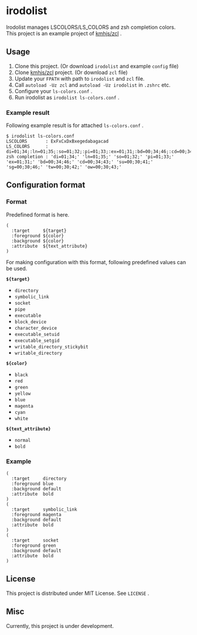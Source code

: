 # irodolist

Irodolist manages LSCOLORS/LS_COLORS and zsh completion colors.  
This project is an example project of [kmhjs/zcl](https://github.com/kmhjs/zcl) .

## Usage

1. Clone this project. (Or download `irodolist` and example `config` file)
2. Clone [kmhjs/zcl](https://github.com/kmhjs/zcl) project. (Or download `zcl` file)
3. Update your `FPATH` with path to `irodolist` and `zcl` file.
4. Call `autoload -Uz zcl` and `autoload -Uz irodolist` in `.zshrc` etc.
5. Configure your `ls-colors.conf` .
6. Run irodolist as `irodolist ls-colors.conf` .

### Example result

Following example result is for attached `ls-colors.conf` .

```
$ irodolist ls-colors.conf
LSCOLORS       : ExFxCxDxBxegedabagacad
LS_COLORS      : di=01;34;:ln=01;35;:so=01;32;:pi=01;33;:ex=01;31;:bd=00;34;46;:cd=00;34;43;:su=00;30;41;:sg=00;30;46;:tw=00;30;42;:ow=00;30;43;
zsh completion : 'di=01;34;' 'ln=01;35;' 'so=01;32;' 'pi=01;33;' 'ex=01;31;' 'bd=00;34;46;' 'cd=00;34;43;' 'su=00;30;41;' 'sg=00;30;46;' 'tw=00;30;42;' 'ow=00;30;43;'
```

## Configuration format

### Format

Predefined format is here.

```
(
  :target     ${target}
  :foreground ${color}
  :background ${color}
  :attribute  ${text_attribute}
)
```

For making configuration with this format, following predefined values can be used.

__`${target}`__

* `directory`
* `symbolic_link`
* `socket`
* `pipe`
* `executable`
* `block_device`
* `character_device`
* `executable_setuid`
* `executable_setgid`
* `writable_directory_stickybit`
* `writable_directory`

__`${color}`__

* `black`
* `red`
* `green`
* `yellow`
* `blue`
* `magenta`
* `cyan`
* `white`

__`${text_attribute}`__

* `normal`
* `bold`

### Example

```
(
  :target     directory
  :foreground blue
  :background default
  :attribute  bold
)
(
  :target     symbolic_link
  :foreground magenta
  :background default
  :attribute  bold
)
(
  :target     socket
  :foreground green
  :background default
  :attribute  bold
)
```

## License

This project is distributed under MIT License. See `LICENSE` .

## Misc

Currently, this project is under development.
